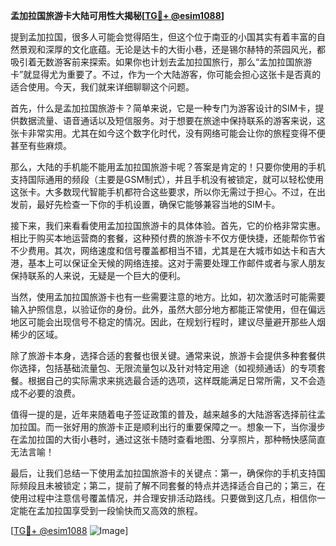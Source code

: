 **孟加拉国旅游卡大陆可用性大揭秘[[TG💪+ @esim1088](https://t.me/s/esim1088)]**

提到孟加拉国，很多人可能会觉得陌生，但这个位于南亚的小国其实有着丰富的自然景观和深厚的文化底蕴。无论是达卡的大街小巷，还是锡尔赫特的茶园风光，都吸引着无数游客前来探索。如果你也计划去孟加拉国旅行，那么“孟加拉国旅游卡”就显得尤为重要了。不过，作为一个大陆游客，你可能会担心这张卡是否真的适合使用。今天，我们就来详细聊聊这个问题。

首先，什么是孟加拉国旅游卡？简单来说，它是一种专门为游客设计的SIM卡，提供数据流量、语音通话以及短信服务。对于想要在旅途中保持联系的游客来说，这张卡非常实用。尤其在如今这个数字化时代，没有网络可能会让你的旅程变得不便甚至有些麻烦。

那么，大陆的手机能不能用孟加拉国旅游卡呢？答案是肯定的！只要你使用的手机支持国际通用的频段（主要是GSM制式），并且手机没有被锁定，就可以轻松使用这张卡。大多数现代智能手机都符合这些要求，所以你无需过于担心。不过，在出发前，最好先检查一下你的手机设置，确保它能够兼容当地的SIM卡。

接下来，我们来看看使用孟加拉国旅游卡的具体体验。首先，它的价格非常实惠。相比于购买本地运营商的套餐，这种预付费的旅游卡不仅方便快捷，还能帮你节省不少费用。其次，网络速度和信号覆盖都相当不错，尤其是在大城市如达卡和吉大港，基本上可以保证全天候的网络连接。这对于需要处理工作邮件或者与家人朋友保持联系的人来说，无疑是一个巨大的便利。

当然，使用孟加拉国旅游卡也有一些需要注意的地方。比如，初次激活时可能需要输入护照信息，以验证你的身份。此外，虽然大部分地方都能正常使用，但在偏远地区可能会出现信号不稳定的情况。因此，在规划行程时，建议尽量避开那些人烟稀少的区域。

除了旅游卡本身，选择合适的套餐也很关键。通常来说，旅游卡会提供多种套餐供你选择，包括基础流量包、无限流量包以及针对特定用途（如视频通话）的专项套餐。根据自己的实际需求来挑选最合适的选项，这样既能满足日常所需，又不会造成不必要的浪费。

值得一提的是，近年来随着电子签证政策的普及，越来越多的大陆游客选择前往孟加拉国。而一张好用的旅游卡正是顺利出行的重要保障之一。想象一下，当你漫步在孟加拉国的大街小巷时，通过这张卡随时查看地图、分享照片，那种畅快感简直无法言喻！

最后，让我们总结一下使用孟加拉国旅游卡的关键点：第一，确保你的手机支持国际频段且未被锁定；第二，提前了解不同套餐的特点并选择适合自己的；第三，在使用过程中注意信号覆盖情况，并合理安排活动路线。只要做到这几点，相信你一定能在孟加拉国享受到一段愉快而又高效的旅程。

[[TG💪+ @esim1088](https://t.me/s/esim1088) ![Image](https://i.postimg.cc/4NQfJmqS/Snipaste-2025-05-13-00-14-12.png)]